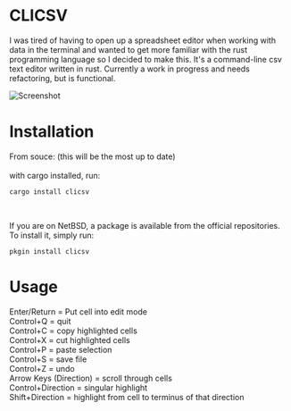 # CLICSV

I was tired of having to open up a spreadsheet editor when working with data in the terminal and wanted to get more familiar with the rust programming language so I decided to make this. It's a command-line csv text editor written in rust. Currently a work in progress and needs refactoring, but is functional. 

![Screenshot](https://user-images.githubusercontent.com/68864205/128723885-d5906592-96b1-462c-89b2-635ed71cb03c.png)

# Installation
From souce: (this will be the most up to date)<br /> <br />
with cargo installed, run: 
```
cargo install clicsv
```
<br />

If you are on NetBSD, a package is available from the official repositories.
To install it, simply run:
```
pkgin install clicsv
```

# Usage
Enter/Return = Put cell into edit mode <br />
Control+Q = quit <br />
Control+C = copy highlighted cells <br />
Control+X = cut highlighted cells <br />
Control+P = paste selection <br />
Control+S = save file <br />
Control+Z = undo <br />
Arrow Keys (Direction) = scroll through cells <br />
Control+Direction = singular highlight <br />
Shift+Direction = highlight from cell to terminus of that direction <br />
